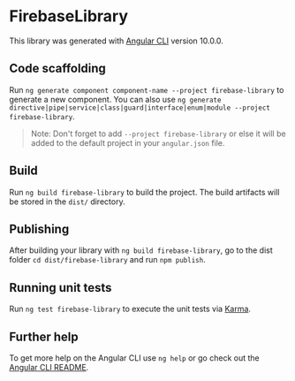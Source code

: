 # FirebaseLibrary

This library was generated with [Angular CLI](https://github.com/angular/angular-cli) version 10.0.0.

## Code scaffolding

Run `ng generate component component-name --project firebase-library` to generate a new component. You can also use `ng generate directive|pipe|service|class|guard|interface|enum|module --project firebase-library`.
> Note: Don't forget to add `--project firebase-library` or else it will be added to the default project in your `angular.json` file. 

## Build

Run `ng build firebase-library` to build the project. The build artifacts will be stored in the `dist/` directory.

## Publishing

After building your library with `ng build firebase-library`, go to the dist folder `cd dist/firebase-library` and run `npm publish`.

## Running unit tests

Run `ng test firebase-library` to execute the unit tests via [Karma](https://karma-runner.github.io).

## Further help

To get more help on the Angular CLI use `ng help` or go check out the [Angular CLI README](https://github.com/angular/angular-cli/blob/master/README.md).
